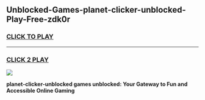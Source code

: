 
## Unblocked-Games-planet-clicker-unblocked-Play-Free-zdk0r
<h3>
<a href="https://premium76.site?title=planet-clicker-unblocked&ref=23A">CLICK TO PLAY</a></h3>
<hr>

<h3>
<a href="https://premium76.site?title=planet-clicker-unblocked&ref=23A">CLICK 2 PLAY</a>
  
</h3>

<a href="https://premium76.site?title=planet-clicker-unblocked&ref=23A"><img src="https://clearcache.store/games.png"></a>


**planet-clicker-unblocked games unblocked: Your Gateway to Fun and Accessible Online Gaming**
